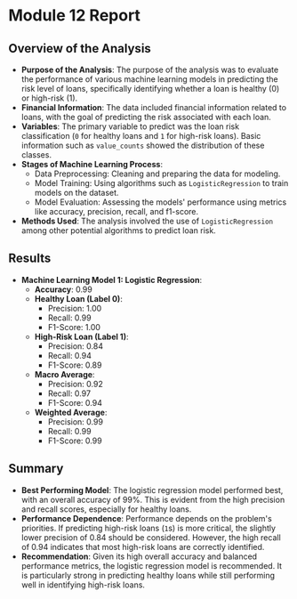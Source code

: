# Module 12 Report

## Overview of the Analysis

* **Purpose of the Analysis**: The purpose of the analysis was to evaluate the performance of various machine learning models in predicting the risk level of loans, specifically identifying whether a loan is healthy (0) or high-risk (1).
* **Financial Information**: The data included financial information related to loans, with the goal of predicting the risk associated with each loan.
* **Variables**: The primary variable to predict was the loan risk classification (`0` for healthy loans and `1` for high-risk loans). Basic information such as `value_counts` showed the distribution of these classes.
* **Stages of Machine Learning Process**:
  * Data Preprocessing: Cleaning and preparing the data for modeling.
  * Model Training: Using algorithms such as `LogisticRegression` to train models on the dataset.
  * Model Evaluation: Assessing the models' performance using metrics like accuracy, precision, recall, and f1-score.
* **Methods Used**: The analysis involved the use of `LogisticRegression` among other potential algorithms to predict loan risk.

## Results

* **Machine Learning Model 1: Logistic Regression**:
  * **Accuracy**: 0.99
  * **Healthy Loan (Label 0)**:
    * Precision: 1.00
    * Recall: 0.99
    * F1-Score: 1.00
  * **High-Risk Loan (Label 1)**:
    * Precision: 0.84
    * Recall: 0.94
    * F1-Score: 0.89
  * **Macro Average**:
    * Precision: 0.92
    * Recall: 0.97
    * F1-Score: 0.94
  * **Weighted Average**:
    * Precision: 0.99
    * Recall: 0.99
    * F1-Score: 0.99

## Summary

* **Best Performing Model**: The logistic regression model performed best, with an overall accuracy of 99%. This is evident from the high precision and recall scores, especially for healthy loans.
* **Performance Dependence**: Performance depends on the problem's priorities. If predicting high-risk loans (`1`s) is more critical, the slightly lower precision of 0.84 should be considered. However, the high recall of 0.94 indicates that most high-risk loans are correctly identified.
* **Recommendation**: Given its high overall accuracy and balanced performance metrics, the logistic regression model is recommended. It is particularly strong in predicting healthy loans while still performing well in identifying high-risk loans.
